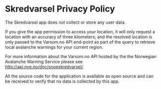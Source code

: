 # Skredvarsel Privacy Policy

The Skredvarsel app does not collect or store any user data.

If you give the app permission to access your location, it will only request a location with an accuracy of three kilometers, and the resolved location is only passed to the Varsom.no API end-point as part of the query to retrieve local avalanche warnings for your current region.

For more information about the Varsom.no API hosted by the the Norwegian Avalanche Warning Service please see http://api.nve.no/doc/snoeskredvarsel/.

All the source code for the application is available as open source and can be received to verify that no data is collected by this app.
